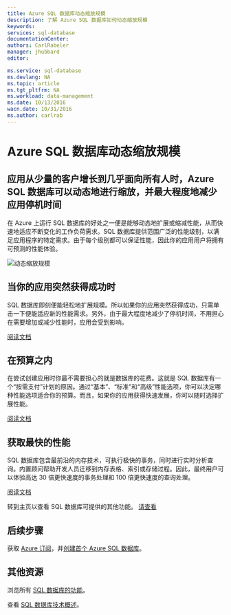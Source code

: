 ```yaml
---
title: Azure SQL 数据库动态缩放规模
description: 了解 Azure SQL 数据库如何动态缩放规模
keywords: 
services: sql-database
documentationCenter: 
authors: CarlRabeler
manager: jhubbard
editor: 

ms.service: sql-database
ms.devlang: NA
ms.topic: article
ms.tgt_pltfrm: NA
ms.workload: data-management
ms.date: 10/13/2016
wacn.date: 10/31/2016
ms.author: carlrab
---
```


# Azure SQL 数据库动态缩放规模

## 应用从少量的客户增长到几乎面向所有人时，Azure SQL 数据库可以动态地进行缩放，并最大程度地减少应用停机时间

在 Azure 上运行 SQL 数据库的好处之一便是能够动态地扩展或缩减性能，从而快速地适应不断变化的工作负荷需求。SQL 数据库提供范围广泛的性能级别，以满足应用程序的特定需求。由于每个级别都可以保证性能，因此你的应用用户将拥有可预测的性能体验。

![动态缩放规模](./media/sql-database-scale-on-the-fly/sql-database-scale-on-the-fly.png)

## 当你的应用突然获得成功时
SQL 数据库即刻便能轻松地扩展规模。所以如果你的应用突然获得成功，只需单击一下便能适应新的性能需求。另外，由于最大程度地减少了停机时间，不用担心在需要增加或减少性能时，应用会受到影响。

[阅读文档](http://go.microsoft.com/fwlink/?LinkID=787569)

## 在预算之内  

在尝试创建应用时你最不需要担心的就是数据库的花费。这就是 SQL 数据库有一个“按需支付”计划的原因。通过“基本”、“标准”和“高级”性能选项，你可以决定哪种性能选项适合你的预算。而且，如果你的应用获得快速发展，你可以随时选择扩展性能。

[阅读文档](http://go.microsoft.com/fwlink/?LinkID=787570)

## 获取最快的性能

SQL 数据库包含最前沿的内存技术，可执行极快的事务，同时进行实时分析查询。内置顾问帮助开发人员迁移到内存表格、索引或存储过程。因此，最终用户可以体验高达 30 倍更快速度的事务处理和 100 倍更快速度的查询处理。

[阅读文档](http://go.microsoft.com/fwlink/?LinkID=787580)

转到主页以查看 SQL 数据库可提供的其他功能。
[请查看](https://www.azure.cn/home/features/sql-database/)

## 后续步骤

获取 [Azure 订阅](https://www.azure.cn/pricing/1rmb-trial)，并[创建首个 Azure SQL 数据库](./sql-database-get-started.md)。

## 其他资源

浏览所有 [SQL 数据库的功能](https://www.azure.cn/home/features/sql-database/)。

查看 [SQL 数据库技术概述](./sql-database-technical-overview.md)。

<!---HONumber=Mooncake_1024_2016-->